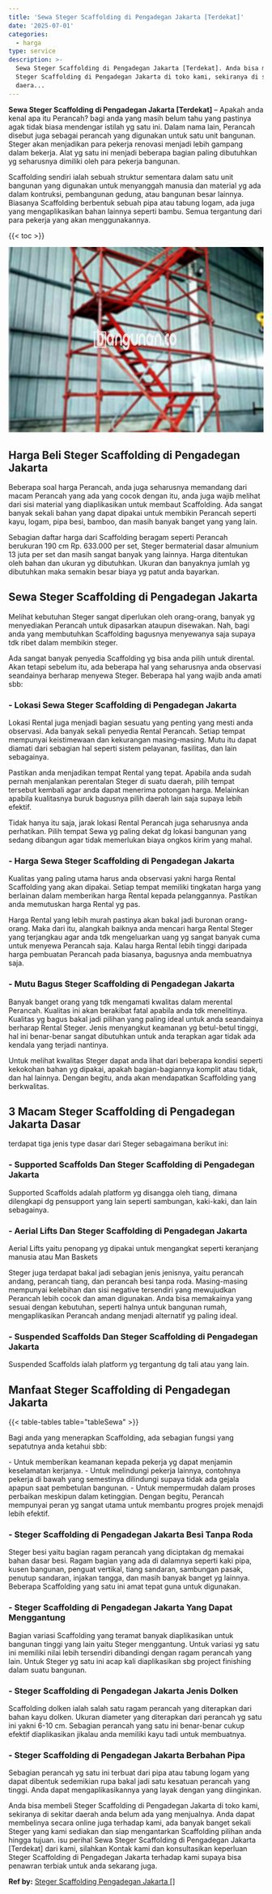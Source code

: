 ```yaml
---
title: 'Sewa Steger Scaffolding di Pengadegan Jakarta [Terdekat]'
date: '2025-07-01'
categories:
  - harga
type: service
description: >-
  Sewa Steger Scaffolding di Pengadegan Jakarta [Terdekat]. Anda bisa membeli
  Steger Scaffolding di Pengadegan Jakarta di toko kami, sekiranya di sekitar
  daera...
---
```


**Sewa Steger Scaffolding di Pengadegan Jakarta \[Terdekat\]** – Apakah anda kenal apa itu Perancah? bagi anda yang masih belum tahu yang pastinya agak tidak biasa mendengar istilah yg satu ini. Dalam nama lain, Perancah disebut juga sebagai perancah yang digunakan untuk satu unit bangunan. Steger akan menjadikan para pekerja renovasi menjadi lebih gampang dalam bekerja. Alat yg satu ini menjadi beberapa bagian paling dibutuhkan yg seharusnya dimiliki oleh para pekerja bangunan.

Scaffolding sendiri ialah sebuah struktur sementara dalam satu unit bangunan yang digunakan untuk menyanggah manusia dan material yg ada dalam kontruksi, pembangunan gedung, atau bangunan besar lainnya. Biasanya Scaffolding berbentuk sebuah pipa atau tabung logam, ada juga yang mengaplikasikan bahan lainnya seperti bambu. Semua tergantung dari para pekerja yang akan menggunakannya.

{{< toc >}}

![Sewa Steger Scaffolding di Pengadegan Jakarta [Terdekat]](/images/sewa-scaffolding-steger-24.png)

## Harga Beli Steger Scaffolding di Pengadegan Jakarta

Beberapa soal harga Perancah, anda juga seharusnya memandang dari macam Perancah yang ada yang cocok dengan itu, anda juga wajib melihat dari sisi material yang diaplikasikan untuk membaut Scaffolding. Ada sangat banyak sekali bahan yang dapat dipakai untuk membikin Perancah seperti kayu, logam, pipa besi, bamboo, dan masih banyak banget yang yang lain.

Sebagian daftar harga dari Scaffolding beragam seperti Perancah berukuran 190 cm Rp. 633.000 per set, Steger bermaterial dasar almunium 13 juta per set dan masih sangat banyak yang lainnya. Harga ditentukan oleh bahan dan ukuran yg dibutuhkan. Ukuran dan banyaknya jumlah yg dibutuhkan maka semakin besar biaya yg patut anda bayarkan.

## Sewa Steger Scaffolding di Pengadegan Jakarta

Melihat kebutuhan Steger sangat diperlukan oleh orang-orang, banyak yg menyediakan Perancah untuk dipasarkan ataupun disewakan. Nah, bagi anda yang membutuhkan Scaffolding bagusnya menyewanya saja supaya tdk ribet dalam membikin steger.

Ada sangat banyak penyedia Scaffolding yg bisa anda pilih untuk dirental. Akan tetapi sebelum itu, ada beberapa hal yang seharusnya anda observasi seandainya berharap menyewa Steger. Beberapa hal yang wajib anda amati sbb:

### \- Lokasi Sewa Steger Scaffolding di Pengadegan Jakarta

Lokasi Rental juga menjadi bagian sesuatu yang penting yang mesti anda observasi. Ada banyak sekali penyedia Rental Perancah. Setiap tempat mempunyai keistimewaan dan kekurangan masing-masing. Mutu itu dapat diamati dari sebagian hal seperti sistem pelayanan, fasilitas, dan lain sebagainya.

Pastikan anda menjadikan tempat Rental yang tepat. Apabila anda sudah pernah menjalankan perentalan Steger di suatu daerah, pilih tempat tersebut kembali agar anda dapat menerima potongan harga. Melainkan apabila kualitasnya buruk bagusnya pilih daerah lain saja supaya lebih efektif.

Tidak hanya itu saja, jarak lokasi Rental Perancah juga seharusnya anda perhatikan. Pilih tempat Sewa yg paling dekat dg lokasi bangunan yang sedang dibangun agar tidak memerlukan biaya ongkos kirim yang mahal.

### \- Harga Sewa Steger Scaffolding di Pengadegan Jakarta

Kualitas yang paling utama harus anda observasi yakni harga Rental Scaffolding yang akan dipakai. Setiap tempat memiliki tingkatan harga yang berlainan dalam memberikan harga Rental kepada pelanggannya. Pastikan anda memutuskan harga Rental yg pas.

Harga Rental yang lebih murah pastinya akan bakal jadi buronan orang-orang. Maka dari itu, alangkah baiknya anda mencari harga Rental Steger yang terjangkau agar anda tdk mengeluarkan uang yg sangat banyak cuma untuk menyewa Perancah saja. Kalau harga Rental lebih tinggi daripada harga pembuatan Perancah pada biasanya, bagusnya anda membuatnya saja.

### \- Mutu Bagus Steger Scaffolding di Pengadegan Jakarta

Banyak banget orang yang tdk mengamati kwalitas dalam merental Perancah. Kualitas ini akan berakibat fatal apabila anda tdk menelitinya. Kualitas yg bagus bakal jadi pilihan yang paling ideal untuk anda seandainya berharap Rental Steger. Jenis menyangkut keamanan yg betul-betul tinggi, hal ini benar-benar sangat dibutuhkan untuk anda terapkan agar tidak ada kendala yang terjadi nantinya.

Untuk melihat kwalitas Steger dapat anda lihat dari beberapa kondisi seperti kekokohan bahan yg dipakai, apakah bagian-bagiannya komplit atau tidak, dan hal lainnya. Dengan begitu, anda akan mendapatkan Scaffolding yang berkwalitas.

## 3 Macam Steger Scaffolding di Pengadegan Jakarta Dasar

terdapat tiga jenis type dasar dari Steger sebagaimana berikut ini:

### \- Supported Scaffolds Dan Steger Scaffolding di Pengadegan Jakarta

Supported Scaffolds adalah platform yg disangga oleh tiang, dimana dilengkapi dg pensupport yang lain seperti sambungan, kaki-kaki, dan lain sebagainya.

### \- Aerial Lifts Dan Steger Scaffolding di Pengadegan Jakarta

Aerial Lifts yaitu penopang yg dipakai untuk mengangkat seperti keranjang manusia atau Man Baskets

Steger juga terdapat bakal jadi sebagian jenis jenisnya, yaitu perancah andang, perancah tiang, dan perancah besi tanpa roda. Masing-masing mempunyai kelebihan dan sisi negative tersendiri yang mewujudkan Perancah lebih cocok dan aman digunakan. Anda bisa memakainya yang sesuai dengan kebutuhan, seperti halnya untuk bangunan rumah, mengaplikasikan Perancah andang menjadi alternatif yg paling ideal.

### \- Suspended Scaffolds Dan Steger Scaffolding di Pengadegan Jakarta

Suspended Scaffolds ialah platform yg tergantung dg tali atau yang lain.

## Manfaat Steger Scaffolding di Pengadegan Jakarta

{{< table-tables table="tableSewa" >}}

Bagi anda yang menerapkan Scaffolding, ada sebagian fungsi yang sepatutnya anda ketahui sbb:

\- Untuk memberikan keamanan kepada pekerja yg dapat menjamin keselamatan kerjanya. - Untuk melindungi pekerja lainnya, contohnya pekerja di bawah yang semestinya dilindungi supaya tidak ada gejala apapun saat pembetulan bangunan. - Untuk mempermudah dalam proses perbaikan meskipun dalam ketinggian. Dengan begitu, Perancah mempunyai peran yg sangat utama untuk membantu progres projek menajdi lebih efektif.

### \- Steger Scaffolding di Pengadegan Jakarta Besi Tanpa Roda

Steger besi yaitu bagian ragam perancah yang diciptakan dg memakai bahan dasar besi. Ragam bagian yang ada di dalamnya seperti kaki pipa, kusen bangunan, penguat vertikal, tiang sandaran, sambungan pasak, penutup sandaran, injakan tangga, dan masih banyak banget yg lainnya. Beberapa Scaffolding yang satu ini amat tepat guna untuk digunakan.

### \- Steger Scaffolding di Pengadegan Jakarta Yang Dapat Menggantung

Bagian variasi Scaffolding yang teramat banyak diaplikasikan untuk bangunan tinggi yang lain yaitu Steger menggantung. Untuk variasi yg satu ini memiliki nilai lebih tersendiri dibandingi dengan ragam perancah yang lain. Untuk Steger yg satu ini acap kali diaplikasikan sbg project finishing dalam suatu bangunan.

### \- Steger Scaffolding di Pengadegan Jakarta Jenis Dolken

Scaffolding dolken ialah salah satu ragam perancah yang diterapkan dari bahan kayu dolken. Ukuran diameter yang diterapkan dari perancah yg satu ini yakni 6-10 cm. Sebagian perancah yang satu ini benar-benar cukup efektif diaplikasikan jikalau anda memiliki kayu tadi untuk membuatnya.

### \- Steger Scaffolding di Pengadegan Jakarta Berbahan Pipa

Sebagian perancah yg satu ini terbuat dari pipa atau tabung logam yang dapat dibentuk sedemikian rupa bakal jadi satu kesatuan perancah yang tinggi. Anda dapat mengaplikasikannya yang layak dengan yang diinginkan.

Anda bisa membeli Steger Scaffolding di Pengadegan Jakarta di toko kami, sekiranya di sekitar daerah anda belum ada yang menjualnya. Anda dapat membelinya secara online juga terhadap kami, ada banyak banget sekali Steger yang kami sediakan dan siap mengantarkan Scaffolding pilihan anda hingga tujuan. isu perihal Sewa Steger Scaffolding di Pengadegan Jakarta \[Terdekat\] dari kami, silahkan Kontak kami dan konsultasikan keperluan Steger Scaffolding di Pengadegan Jakarta terhadap kami supaya bisa penawran terbiak untuk anda sekarang juga.

**Ref by:** [Steger Scaffolding Pengadegan Jakarta []](https://id.wikipedia.org/wiki/Steger)
